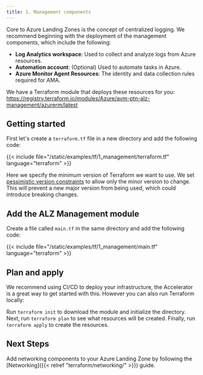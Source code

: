 ```yaml
---
title: 1. Management components
---
```


Core to Azure Landing Zones is the concept of centralized logging.
We recommend beginning with the deployment of the management components, which include the following:

- **Log Analytics workspace**: Used to collect and analyze logs from Azure resources.
- **Automation account**: (Optional) Used to automate tasks in Azure.
- **Azure Monitor Agent Resources**: The identity and data collection rules required for AMA.

We have a Terraform module that deploys these resources for you: <https://registry.terraform.io/modules/Azure/avm-ptn-alz-management/azurerm/latest>

## Getting started

First let's create a `terraform.tf` file in a new directory and add the following code:

{{< include file="/static/examples/tf/1_management/terraform.tf" language="terraform" >}}

Here we specify the minimum version of Terraform we want to use.
We set [pessimistic version constraints](https://developer.hashicorp.com/terraform/language/expressions/version-constraints) to allow only the minor version to change.
This will prevent a new major version from being used, which could introduce breaking changes.

## Add the ALZ Management module

Create a file called `main.tf` in the same directory and add the following code:

{{< include file="/static/examples/tf/1_management/main.tf" language="terraform" >}}

## Plan and apply

We recommend using CI/CD to deploy your infrastructure, the Accelerator is a great way to get started with this.
However you can also run Terraform locally:

Run `terraform init` to download the module and initialize the directory.
Next, run `terraform plan` to see what resources will be created.
Finally, run `terraform apply` to create the resources.

## Next Steps

Add networking components to your Azure Landing Zone by following the [Networking]({{< relref "terraform/networking/" >}}) guide.
